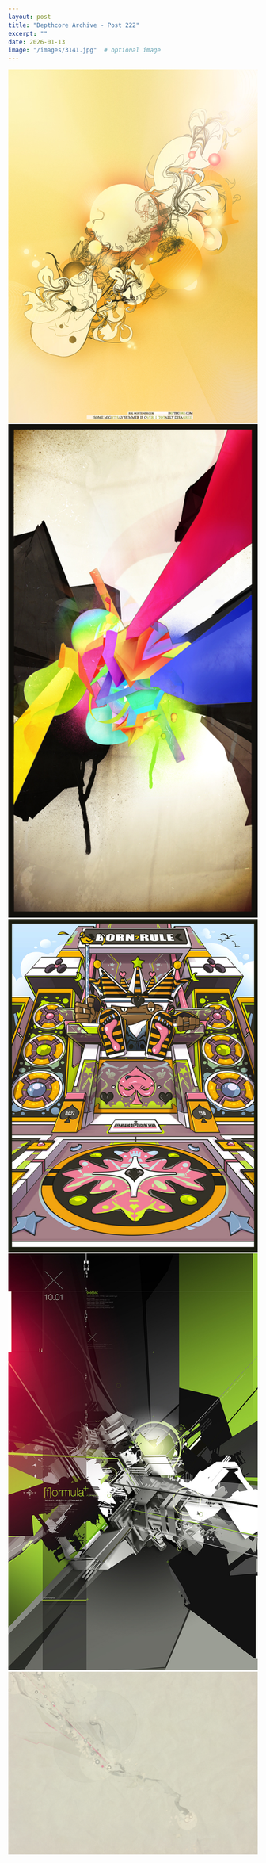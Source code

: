 ```yaml
---
layout: post
title: "Depthcore Archive - Post 222"
excerpt: ""
date: 2026-01-13
image: "/images/3141.jpg"  # optional image
---
```


<img src="/images/3141.jpg">
<img src="/images/3143.jpg" alt="3143.jpg"/>
<img src="/images/3144.jpg" alt="3144.jpg"/>
<img src="/images/3145.jpg" alt="3145.jpg"/>
<img src="/images/3146.jpg" alt="3146.jpg"/>

